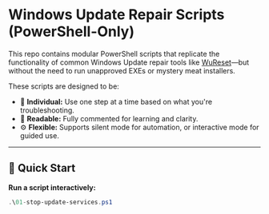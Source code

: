 # Windows Update Repair Scripts (PowerShell-Only)

This repo contains modular PowerShell scripts that replicate the functionality of common Windows Update repair tools like [WuReset](https://wureset.com/)—but without the need to run unapproved EXEs or mystery meat installers.

These scripts are designed to be:
- 🔧 **Individual:** Use one step at a time based on what you're troubleshooting.
- 🧠 **Readable:** Fully commented for learning and clarity.
- ⚙️ **Flexible:** Supports silent mode for automation, or interactive mode for guided use.

---

## 🚀 Quick Start

**Run a script interactively:**
```powershell
.\01-stop-update-services.ps1
